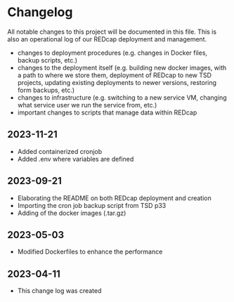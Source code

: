# Changelog

All notable changes to this project will be documented in this file.
This is also an operational log of our REDcap deployment and management.

* changes to deployment procedures (e.g. changes in Docker files, backup scripts, etc.)
* changes to the deployment itself (e.g. building new docker images, with a path to where we store them, deployment of REDcap to new TSD projects, updating existing deployments to newer versions, restoring form backups, etc.) 
* changes to infrastructure (e.g. switching to a new service VM, changing what service user we run the service from, etc.)
* important changes to scripts that manage data within REDcap

## 2023-11-21
- Added containerized cronjob
- Added .env where variables are defined

## 2023-09-21
- Elaborating the README on both REDcap deployment and creation
- Importing the cron job backup script from TSD p33
- Adding of the docker images (.tar.gz)

## 2023-05-03

- Modified Dockerfiles to enhance the performance 

## 2023-04-11

- This change log was created
